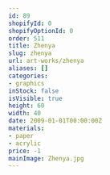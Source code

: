 ```yaml
---
id: 89
shopifyId: 0
shopifyOptionId: 0
order: 511
title: Zhenya
slug: zhenya
url: art-works/zhenya
aliases: []
categories:
- graphics
inStock: false
isVisible: true
height: 60
width: 40
date: 2009-01-01T00:00:00Z
materials:
- paper
- acrylic
price: -1
mainImage: Zhenya.jpg
---
```

